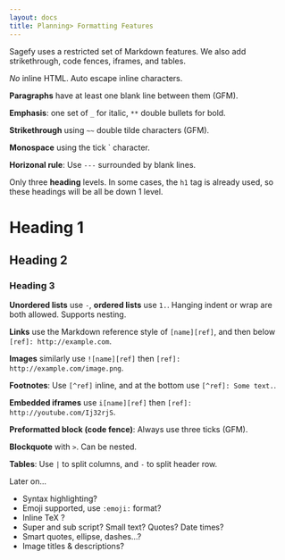 ```yaml
---
layout: docs
title: Planning> Formatting Features
---
```


Sagefy uses a restricted set of Markdown features. We also add strikethrough, code fences, iframes, and tables.

_No_ inline HTML. Auto escape inline characters.

**Paragraphs** have at least one blank line between them (GFM).

**Emphasis**: one set of `_` for italic, `**` double bullets for bold.

**Strikethrough** using `~~` double tilde characters (GFM).

**Monospace** using the tick \` character.

**Horizonal rule**: Use `---` surrounded by blank lines.

Only three **heading** levels. In some cases, the `h1` tag is already used, so these headings will be all be down 1 level.

  # Heading 1
  ## Heading 2
  ### Heading 3

**Unordered lists** use `-`, **ordered lists** use `1.`. Hanging indent or wrap are both allowed. Supports nesting.

**Links** use the Markdown reference style of `[name][ref]`, and then below `[ref]: http://example.com`.

**Images** similarly use `![name][ref]` then `[ref]: http://example.com/image.png`.

**Footnotes**: Use `[^ref]` inline, and at the bottom use `[^ref]: Some text.`.

**Embedded iframes** use `i[name][ref]` then `[ref]: http://youtube.com/Ij32rjS`.

**Preformatted block (code fence)**: Always use three ticks (GFM).

**Blockquote** with `>`. Can be nested.

**Tables**: Use `|` to split columns, and `-` to split header row.

Later on...
- Syntax highlighting?
- Emoji supported, use `:emoji:` format?
- Inline TeX ?
- Super and sub script? Small text? Quotes? Date times?
- Smart quotes, ellipse, dashes...?
- Image titles & descriptions?
